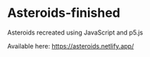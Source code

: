 # Asteroids-finished
Asteroids recreated using JavaScript and p5.js

Available here: https://asteroids.netlify.app/
